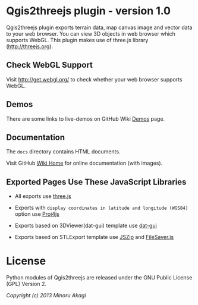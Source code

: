 Qgis2threejs plugin - version 1.0
=================================

  Qgis2threejs plugin exports terrain data, map canvas image and vector data to your web browser. You can view 3D objects in web browser which supports WebGL. This plugin makes use of three.js library (http://threejs.org).


Check WebGL Support
-------------------

  Visit http://get.webgl.org/ to check whether your web browser supports WebGL.


Demos
-----

  There are some links to live-demos on GitHub Wiki [Demos](https://github.com/minorua/Qgis2threejs/wiki/Demos) page.


Documentation
-------------

  The `docs` directory contains HTML documents.

  Visit GitHub [Wiki Home](https://github.com/minorua/Qgis2threejs/wiki) for online documentation (with images).


Exported Pages Use These JavaScript Libraries
---------------------------------------------

* All exports use [three.js](http://threejs.org)

* Exports with `display coordinates in latitude and longitude (WGS84)` option use [Proj4js](http://trac.osgeo.org/proj4js/)

* Exports based on 3DViewer(dat-gui) template use [dat-gui](https://code.google.com/p/dat-gui/)

* Exports based on STLExport template use [JSZip](http://stuk.github.io/jszip/) and [FileSaver.js](https://github.com/eligrey/FileSaver.js/)


License
=======

  Python modules of Qgis2threejs are released under the GNU Public License (GPL) Version 2.

_Copyright (c) 2013 Minoru Akagi_

